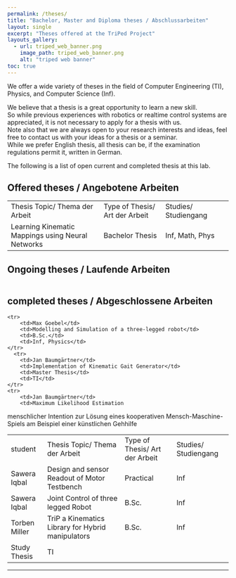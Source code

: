 ```yaml
---
permalink: /theses/
title: "Bachelor, Master and Diploma theses / Abschlussarbeiten"
layout: single
excerpt: "Theses offered at the TriPed Project"
layouts_gallery:
  - url: triped_web_banner.png
    image_path: triped_web_banner.png
    alt: "triped web banner"
toc: true
---
```

We offer a wide variety of theses in the field of Computer Engineering (TI), Physics, and Computer Science (Inf).

We believe that a thesis is a great opportunity to learn a new skill.  
So while previous experiences with robotics or realtime control systems are appreciated, it is not necessary to apply for a thesis with us.  
Note also that we are always open to your research interests and ideas, feel free to contact us with your ideas for a thesis or a seminar.  
While we prefer English thesis, all thesis can be, if the examination regulations permit it, written in German. 

The following is a list of open current and completed thesis at this lab.

## Offered theses / Angebotene Arbeiten
<table>
    <tr>
        <td>Thesis Topic/ Thema der Arbeit</td>
        <td>Type of Thesis/ Art der Arbeit</td>
        <td>Studies/ Studiengang</td>
    </tr>
    <tr>
        <td>Learning Kinematic Mappings using Neural Networks</td>
        <td> Bachelor Thesis</td>
        <td> Inf, Math, Phys</td>
        <td></td>
    </tr>
</table>

## Ongoing theses / Laufende Arbeiten
<table>

</table>

## completed theses / Abgeschlossene Arbeiten

<table>
      <tr>
        <td>student</td>
        <td>Thesis Topic/ Thema der Arbeit</td>
        <td>Type of Thesis/ Art der Arbeit</td>
        <td>Studies/ Studiengang</td>
    </tr>
    <tr>
        <td>Sawera Iqbal</td>
        <td>Design and sensor Readout of Motor Testbench</td>
        <td>Practical</td>
        <td>Inf</td>
    </tr>
      <tr>
        <td>Sawera Iqbal</td>
        <td> Joint Control of three legged Robot</td>
        <td>B.Sc.</td>
        <td>Inf</td>
    </tr>
      <tr>
        <td>Torben Miller</td>
        <td>TriP a Kinematics Library for Hybrid manipulators</td>
        <td>B.Sc.</td>
        <td>Inf</td>
    </tr>

    <tr>
        <td>Max Goebel</td>
        <td>Modelling and Simulation of a three-legged robot</td>
        <td>B.Sc.</td>
        <td>Inf, Physics</td>
    </tr>
      <tr>
        <td>Jan Baumgärtner</td>
        <td>Implementation of Kinematic Gait Generator</td>
        <td>Master Thesis</td>
        <td>TI</td>
    </tr>
    <tr>
        <td>Jan Baumgärtner</td>
        <td>Maximum Likelihood Estimation
menschlicher Intention zur Lösung eines
kooperativen Mensch-Maschine-Spiels am
Beispiel einer künstlichen Gehhilfe</td>
        <td>Study Thesis</td>
        <td>TI</td>
    </tr>
</table>



---

